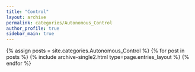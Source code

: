 ```yaml
---
title: "Control"
layout: archive
permalink: categories/Autonomous_Control
author_profile: true
sidebar_main: true
---
```


{% assign posts = site.categories.Autonomous_Control %}
{% for post in posts %} {% include archive-single2.html type=page.entries_layout %} {% endfor %}
